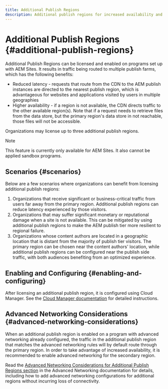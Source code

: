```yaml
---
title: Additional Publish Regions
description: Additional publish regions for increased availability and reduced latency
---
```


# Additional Publish Regions {#additional-publish-regions}

Additional Publish Regions can be licensed and enabled on programs set up with AEM Sites. It results in traffic being routed to multiple publish farms, which has the following benefits:

* Reduced latency - requests that route from the CDN to the AEM publish instances are directed to the nearest publish region, which is advantageous for websites and applications visited by users in multiple geographies
* Higher availability - if a region is not available, the CDN directs traffic to the other available region(s). Note that if a request needs to retrieve files from the data store, but the primary region's data store in not reachable, those files will not be accessible.

Organizations may license up to three additional publish regions.

>[!NOTE]
>
>This feature is currently only available for AEM Sites. It also cannot be applied sandbox programs.

## Scenarios {#scenarios}

Below are a few scenarios where organizations can benefit from licensing additional publish regions:

1. Organizations that receive significant or business-critical traffic from users far away from the primary region. Additional publish regions can reduce latency experienced by those visitors.
1. Organizations that may suffer significant monetary or reputational damage when a site is not available. This can be mitigated by using additional publish regions to make the AEM publish tier more resilient to regional failure.
1. Organizations whose content authors are located in a geographic location that is distant from the majority of publish tier visitors. The primary region can be chosen near the content authors' location, while additional publish regions can be configured near the publish side traffic, with both audiences benefiting from an optimized experience.

## Enabling and Configuring {#enabling-and-configuring}

After licensing an additional publish region, it is configured using Cloud Manager. See the [Cloud Manager documentation](/help/implementing/cloud-manager/manage-environments.md#multiple-regions) for detailed instructions.

## Advanced Networking Considerations {#advanced-networking-considerations}

When an additional publish region is enabled on a program with advanced networking already configured, the traffic in the additional publish region that matches the advanced networking rules will by default route through the primary region. In order to take advantage of increased availability, it is recommended to enable advanced networking for the secondary region.

Read the [Advanced Networking Considerations for Additional Publish Regions section](/help/security/configuring-advanced-networking.md#advanced-networking-configuration-for-additional-publish-regions) in the Advanced Networking documentation for details, including how to add advanced networking configurations for additional regions without incurring loss of connectivity.
